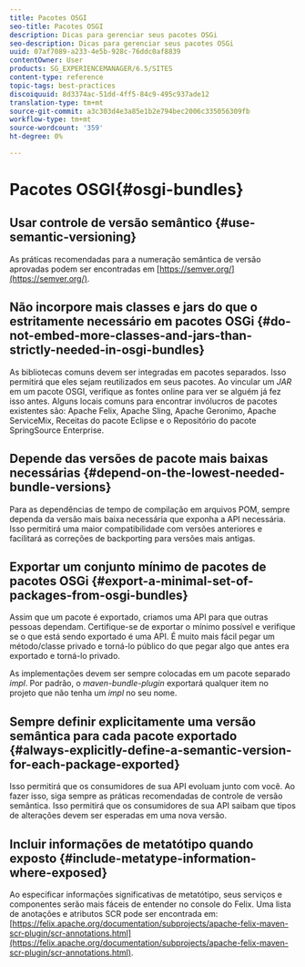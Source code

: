 ```yaml
---
title: Pacotes OSGI
seo-title: Pacotes OSGI
description: Dicas para gerenciar seus pacotes OSGi
seo-description: Dicas para gerenciar seus pacotes OSGi
uuid: 07af7089-a233-4e5b-928c-76ddc0af8839
contentOwner: User
products: SG_EXPERIENCEMANAGER/6.5/SITES
content-type: reference
topic-tags: best-practices
discoiquuid: 8d3374ac-51dd-4ff5-84c9-495c937ade12
translation-type: tm+mt
source-git-commit: a3c303d4e3a85e1b2e794bec2006c335056309fb
workflow-type: tm+mt
source-wordcount: '359'
ht-degree: 0%

---
```



# Pacotes OSGI{#osgi-bundles}

## Usar controle de versão semântico {#use-semantic-versioning}

As práticas recomendadas para a numeração semântica de versão aprovadas podem ser encontradas em [https://semver.org/](https://semver.org/).

## Não incorpore mais classes e jars do que o estritamente necessário em pacotes OSGi {#do-not-embed-more-classes-and-jars-than-strictly-needed-in-osgi-bundles}

As bibliotecas comuns devem ser integradas em pacotes separados. Isso permitirá que eles sejam reutilizados em seus pacotes. Ao vincular um *JAR* em um pacote OSGI, verifique as fontes online para ver se alguém já fez isso antes. Alguns locais comuns para encontrar invólucros de pacotes existentes são: Apache Felix, Apache Sling, Apache Geronimo, Apache ServiceMix, Receitas do pacote Eclipse e o Repositório do pacote SpringSource Enterprise.

## Depende das versões de pacote mais baixas necessárias {#depend-on-the-lowest-needed-bundle-versions}

Para as dependências de tempo de compilação em arquivos POM, sempre dependa da versão mais baixa necessária que exponha a API necessária. Isso permitirá uma maior compatibilidade com versões anteriores e facilitará as correções de backporting para versões mais antigas.

## Exportar um conjunto mínimo de pacotes de pacotes OSGi {#export-a-minimal-set-of-packages-from-osgi-bundles}

Assim que um pacote é exportado, criamos uma API para que outras pessoas dependam. Certifique-se de exportar o mínimo possível e verifique se o que está sendo exportado é uma API. É muito mais fácil pegar um método/classe privado e torná-lo público do que pegar algo que antes era exportado e torná-lo privado.

As implementações devem ser sempre colocadas em um pacote separado *impl*. Por padrão, o *maven-bundle-plugin* exportará qualquer item no projeto que não tenha um *impl* no seu nome.

## Sempre definir explicitamente uma versão semântica para cada pacote exportado {#always-explicitly-define-a-semantic-version-for-each-package-exported}

Isso permitirá que os consumidores de sua API evoluam junto com você. Ao fazer isso, siga sempre as práticas recomendadas de controle de versão semântica. Isso permitirá que os consumidores de sua API saibam que tipos de alterações devem ser esperadas em uma nova versão.

## Incluir informações de metatótipo quando exposto {#include-metatype-information-where-exposed}

Ao especificar informações significativas de metatótipo, seus serviços e componentes serão mais fáceis de entender no console do Felix. Uma lista de anotações e atributos SCR pode ser encontrada em: [https://felix.apache.org/documentation/subprojects/apache-felix-maven-scr-plugin/scr-annotations.html](https://felix.apache.org/documentation/subprojects/apache-felix-maven-scr-plugin/scr-annotations.html).
